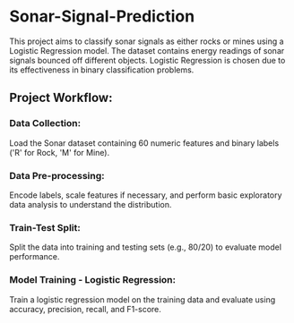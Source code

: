 # Sonar-Signal-Prediction
This project aims to classify sonar signals as either rocks or mines using a Logistic Regression model. The dataset contains energy readings of sonar signals bounced off different objects. Logistic Regression is chosen due to its effectiveness in binary classification problems.

## Project Workflow:

### Data Collection: 
Load the Sonar dataset containing 60 numeric features and binary labels ('R' for Rock, 'M' for Mine).

### Data Pre-processing: 
Encode labels, scale features if necessary, and perform basic exploratory data analysis to understand the distribution.

### Train-Test Split: 
Split the data into training and testing sets (e.g., 80/20) to evaluate model performance.

### Model Training - Logistic Regression: 
Train a logistic regression model on the training data and evaluate using accuracy, precision, recall, and F1-score.
